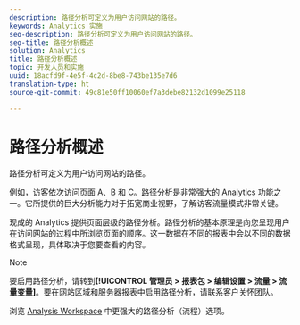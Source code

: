 ```yaml
---
description: 路径分析可定义为用户访问网站的路径。
keywords: Analytics 实施
seo-description: 路径分析可定义为用户访问网站的路径。
seo-title: 路径分析概述
solution: Analytics
title: 路径分析概述
topic: 开发人员和实施
uuid: 18acfd9f-4e5f-4c2d-8be8-743be135e7d6
translation-type: ht
source-git-commit: 49c81e50ff10060ef7a3debe82132d1099e25118

---
```



# 路径分析概述

路径分析可定义为用户访问网站的路径。

例如，访客依次访问页面 A、B 和 C。路径分析是非常强大的 Analytics 功能之一。它所提供的巨大分析能力对于拓宽商业视野，了解访客流量模式非常关键。

现成的 Analytics 提供页面层级的路径分析。路径分析的基本原理是向您呈现用户在访问网站的过程中所浏览页面的顺序。这一数据在不同的报表中会以不同的数据格式呈现，具体取决于您要查看的内容。

>[!NOTE]
>
>要启用路径分析，请转到&#x200B;**[!UICONTROL 管理员 &gt; 报表包 &gt; 编辑设置 &gt; 流量 &gt; 流量变量]**。要在网站区域和服务器报表中启用路径分析，请联系客户关怀团队。

浏览 [Analysis Workspace](/help/analyze/analysis-workspace/visualizations/c-flow/flow.md) 中更强大的路径分析（流程）选项。